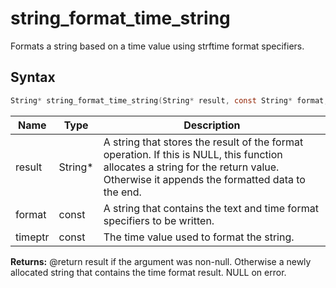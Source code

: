 # string_format_time_string

Formats a string based on a time value using strftime format specifiers.

## Syntax

```c
String* string_format_time_string(String* result, const String* format, const struct tm* timeptr);
```

| Name | Type | Description |
| --- | --- | --- |
| result | String* | A string that stores the result of the format operation. If this is NULL, this function allocates a string for the return value. Otherwise it appends the formatted data to the end. |
| format | const |  A string that contains the text and time format specifiers to be written. |
| timeptr | const | The time value used to format the string. |

**Returns:** @return result if the argument was non-null. Otherwise a newly allocated string that contains the time format result. NULL on error.

